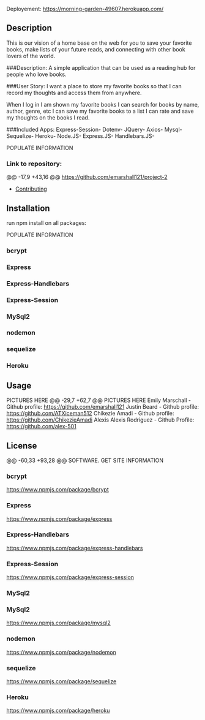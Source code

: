 Deployement: https://morning-garden-49607.herokuapp.com/



## Description
This is our vision of a home base on the web for you to save your favorite books, make lists of your future reads, and connecting with other book lovers of the world.

###Description:
A simple application that can be used as a reading hub for people who love books.

###User Story:
I want a place to store my favorite books so that I can record my thoughts and access them from anywhere.

When I log in I am shown my favorite books
I can search for books by name, author, genre, etc
I can save my favorite books to a list
I can rate and save my thoughts on the books I read. 

###Included Apps:
Express-Session-
Dotenv-
JQuery-
Axios-
Mysql-
Sequelize-
Heroku-
Node.JS-
Express.JS-
Handlebars.JS-

POPULATE INFORMATION

### Link to repository:

@@ -17,9 +43,16 @@ https://github.com/emarshall121/project-2
- [Contributing](#Contributing)

## Installation
run npm install on all packages:

POPULATE INFORMATION

### bcrypt
### Express
### Express-Handlebars
### Express-Session
### MySql2
### nodemon
### sequelize
### Heroku
## Usage

PICTURES HERE
@@ -29,7 +62,7 @@ PICTURES HERE
Emily Marschall - Github profile: https://github.com/emarshall121
Justin Beard - Github profile: https://github.com/ATXiceman512
Chikezie Amadi - Github profile: https://github.com/ChikezieAmadi
Alexis
Alexis Rodriguez - Github Profile: https://github.com/alex-501

## License

@@ -60,33 +93,28 @@ SOFTWARE.
GET SITE INFORMATION

### bcrypt

https://www.npmjs.com/package/bcrypt

### Express
https://www.npmjs.com/package/express

### Express-Handlebars

https://www.npmjs.com/package/express-handlebars

### Express-Session

https://www.npmjs.com/package/express-session

### MySql2

### MySql2

https://www.npmjs.com/package/mysql2
### nodemon

https://www.npmjs.com/package/nodemon

### sequelize

https://www.npmjs.com/package/sequelize

### Heroku

https://www.npmjs.com/package/heroku
